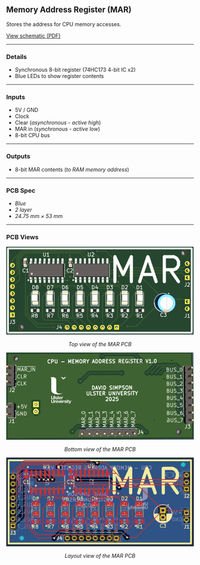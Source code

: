 ## Memory Address Register (MAR)

Stores the address for CPU memory accesses.

[View schematic (PDF)](MAR_schematic.pdf)

---

### Details

- Synchronous 8-bit register (74HC173 4-bit IC x2)
- Blue LEDs to show register contents

---

### Inputs

- 5V / GND
- Clock
- Clear (*asynchronous - active high*)
- MAR in (*synchronous - active low*)
- 8-bit CPU bus

---

### Outputs

- 8-bit MAR contents (*to RAM memory address*)

---

### PCB Spec

- *Blue*
- *2 layer*
- *24.75 mm × 53 mm*

---

### PCB Views

<p align="center">
  <img src="../../images/mar_pcb_top.PNG" alt="MAR pcb top" width="600"/>
</p>
<p align="center"><em>Top view of the MAR PCB</em></p>

<p align="center">
  <img src="../../images/mar_pcb_bottom.PNG" alt="MAR pcb bottom" width="600"/>
</p>
<p align="center"><em>Bottom view of the MAR PCB</em></p>

<p align="center">
  <img src="../../images/mar_pcb_design.PNG" alt="MAR pcb design" width="600"/>
</p>
<p align="center"><em>Layout view of the MAR PCB</em></p>

